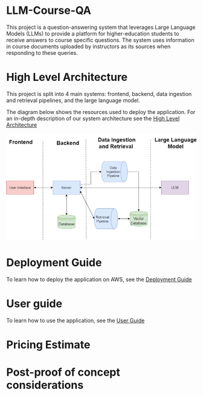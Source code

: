 # LLM-Course-QA
This project is a question-answering system that leverages Large Language Models (LLMs) to provide a platform for higher-education students to receive answers to course specific questions. The system uses information in course documents uploaded by instructors as its sources when responding to these queries. 
# High Level Architecture
This project is split into 4 main systems: frontend, backend, data ingestion and retrieval pipelines, and the large language model. 

The diagram below shows the resources used to deploy the application. For an in-depth description of our system architecture see the [High Level Architecture](./docs/HighLevelArchitecture.md)

![System Overview Diagram](./docs/images/System_architecture.drawio.png)
# Deployment Guide
To learn how to deploy the application on AWS, see the [Deployment Guide](./docs/DeploymentGuide.md)
# User guide
To learn how to use the application, see the [User Guide](./docs/UserGuide.md)

# Pricing Estimate

# Post-proof of concept considerations

